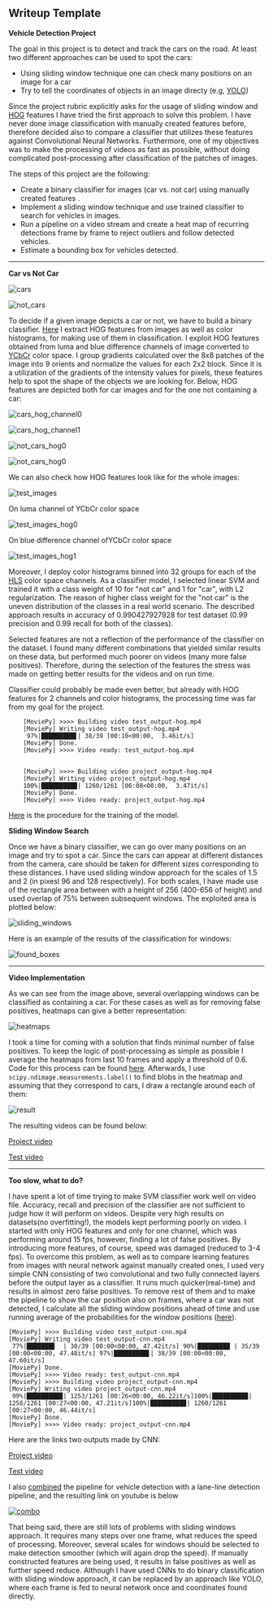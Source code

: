 **Writeup Template**
---

**Vehicle Detection Project**

The goal in this project is to detect and track the cars on the road. At least two different approaches can be used 
to spot the cars:
 * Using sliding window technique one can check many positions on an image for a car
 * Try to tell the coordinates of objects in an image directy (e.g, [YOLO](https://arxiv.org/abs/1506.02640))

Since the project rubric explicitly asks for the usage of sliding window and [HOG](https://en.wikipedia.org/wiki/Histogram_of_oriented_gradients) features 
I have tried the first approach to solve this problem. I have never done image classification with manually created features before, therefore decided also to compare a classifier that utilizes
these features against Convolutional Neural Networks. Furthermore, one of my objectives was to make the processing of videos
as fast as possible, without doing complicated post-processing after classification of the patches of images. 

The steps of this project are the following:

* Create a binary classifier for images (car vs. not car) using manually created features .
* Implement a sliding window technique and use trained classifier to search for vehicles in images.
* Run a pipeline on a video stream and create a heat map of recurring detections frame by frame to reject outliers and follow detected vehicles.
* Estimate a bounding box for vehicles detected.

[//]: # (Image References)
[cars]: ./output_images/car.png
[not_cars]: ./output_images/not_car.png
[cars_hog_channel0]: ./output_images/car:channel0.png
[cars_hog_channel1]: ./output_images/car:channel1.png
[not_cars_hog0]: ./output_images/not_car_hog:channel0.png
[not_cars_hog1]: ./output_images/not_car_hog:channel1.png
[test_images]: ./output_images/test_images.png
[test_images_hog0]: ./output_images/test_images:channel0.png
[test_images_hog1]: ./output_images/test_images:channel1.png
[sliding_windows]: /output_images/sliding_windows.png
[found_boxes]: /output_images/found_boxes.png
[heatmaps]: /output_images/heatmaps.png
[result]: /output_images/result.png

[video1]: ./project_output-hog.mp4
[video2]: /test_output-hog.mp4

---

**Car vs Not Car**

![cars]

![not_cars]

To decide if a given image depicts a car or not, we have to build a binary classifier. 
[Here](https://github.com/turangojayev/CarND-Vehicle-Detection/blob/e424f77f41c3d056683b1e77fc6a7f1978864a65/training.py#L67) I extract
HOG features from images as well as color histograms, for making use of them in classification. I exploit HOG features obtained 
from luma and blue difference channels of image converted to [YCbCr](https://en.wikipedia.org/wiki/YCbCr) color space. 
I group gradients calculated over the 8x8 patches of the image into 9 orients and normalize the values for each 2x2 block. 
Since it is a utilization of the gradients of the intensity values for pixels, these features help to spot the shape of the objects
we are looking for. Below, HOG features are depicted both for car images and for the one not containing a car:

![cars_hog_channel0]

![cars_hog_channel1]

![not_cars_hog0]

![not_cars_hog0]

We can also check how HOG features look like for the whole images:

![test_images]

On luma channel of YCbCr color space

![test_images_hog0]

On blue difference channel ofYCbCr color space

![test_images_hog1]

Moreover, I deploy color histograms binned into 32 groups for each of the [HLS](https://en.wikipedia.org/wiki/HSL_and_HSV) color space channels.
As a classifier model, I selected linear SVM and trained it with a class weight of 10 for "not car" and 1 for "car", with L2 regularization. 
The reason of higher class weight for the "not car" is the uneven distribution of the classes in a real world scenario. The described approach 
 results in accuracy of 0.990427927928 for test dataset (0.99 precision and 0.99 recall for both of the classes). 
 
 Selected features are not a reflection of the performance of the classifier on the dataset. I found many different combinations that yielded
 similar results on these data, but performed much poorer on videos (many more false positives). Therefore, during the selection of the features 
 the stress was made on getting better results for the videos and on run time.
 
 Classifier could probably be made even better, but already with HOG features for 2 channels and color histograms, the processing time was far from my goal for the project.
 
        [MoviePy] >>>> Building video test_output-hog.mp4
        [MoviePy] Writing video test_output-hog.mp4
         97%|█████████▋| 38/39 [00:10<00:00,  3.46it/s]
        [MoviePy] Done.
        [MoviePy] >>>> Video ready: test_output-hog.mp4 
 

        [MoviePy] >>>> Building video project_output-hog.mp4
        [MoviePy] Writing video project_output-hog.mp4
        100%|█████████▉| 1260/1261 [06:08<00:00,  3.47it/s]
        [MoviePy] Done.
        [MoviePy] >>>> Video ready: project_output-hog.mp4 


[Here](https://github.com/turangojayev/CarND-Vehicle-Detection/blob/e424f77f41c3d056683b1e77fc6a7f1978864a65/training.py#L94)
is the procedure for the training of the model.

**Sliding Window Search**

 Once we have a binary classifier, we can go over many positions on an image and try to spot a car. Since the cars can appear at different
 distances from the camera, care should be taken for different sizes corresponding to these distances. I have used sliding window approach for
  the scales of 1.5 and 2 (in pixesl 96 and 128 respectively). For both scales, I have made use of the rectangle area between 
  with a height of 256 (400-656 of height) and used overlap of 75% between subsequent windows. The exploited area is plotted below:
 
![sliding_windows]

Here is an example of the results of the classification for windows:

![found_boxes]

---

**Video Implementation**

As we can see from the image above, several overlapping windows can be classified as containing a car. For these cases as 
well as for removing false positives, heatmaps can give a better representation:

![heatmaps]

I took a time for coming with a solution that finds minimal number of false positives. To keep the logic of post-processing
as simple as possible I average the heatmaps from last 10 frames and apply a threshold of 0.6. Code for this process can be found
[here](https://github.com/turangojayev/CarND-Vehicle-Detection/blob/fa0c3a71dc7010e0cef42bef193adbe9d2f86e80/vehicle_detection.py#L230). Afterwards,
I use `scipy.ndimage.measurements.label()` to find blobs in the heatmap and assuming that they correspond to cars, I draw a
rectangle around each of them:

![result]


The resulting videos can be found below: 

[Project video](https://github.com/turangojayev/CarND-Vehicle-Detection/blob/master/project_output-hog.mp4)

[Test video](https://github.com/turangojayev/CarND-Vehicle-Detection/blob/master/test_output-hog.mp4)

---

**Too slow, what to do?**

I have spent a lot of time trying to make SVM classifier work well on video file. Accuracy, recall and precision of the classifier are not sufficient
to judge how it will perform on videos. Despite very high results on datasets(no overfitting!), the models kept performing poorly on video. I started with only HOG features and only for one channel, which was performing around 15 fps, however, finding a lot of false positives. By introducing more features,
of course, speed was damaged (reduced to 3-4 fps). To overcome this problem, as well as to compare learning features from images with neural network against manually
 created ones, I used very simple CNN consisting of two convolutional and two fully connected layers before the output layer as a classifier.
 It runs much quicker(real-time) and results in almost zero false positives. To remove rest of them and to make the pipeline to
 show the car position also on frames, where a car was not detected, I calculate all the sliding window positions ahead of time and 
 use running average of the probabilities for the window positions ([here](https://github.com/turangojayev/CarND-Vehicle-Detection/blob/ec650d6e3162bd6e8fa0c1c767a060a1e899502f/vehicle_detection.py#L272)).
 
    [MoviePy] >>>> Building video test_output-cnn.mp4
    [MoviePy] Writing video test_output-cnn.mp4
     77%|███████▋  | 30/39 [00:00<00:00, 47.42it/s] 90%|████████▉ | 35/39 [00:00<00:00, 47.48it/s] 97%|█████████▋| 38/39 [00:00<00:00, 47.60it/s]
    [MoviePy] Done.
    [MoviePy] >>>> Video ready: test_output-cnn.mp4 
    [MoviePy] >>>> Building video project_output-cnn.mp4
    [MoviePy] Writing video project_output-cnn.mp4
     99%|█████████▉| 1253/1261 [00:26<00:00, 46.22it/s]100%|█████████▉| 1258/1261 [00:27<00:00, 47.21it/s]100%|█████████▉| 1260/1261 [00:27<00:00, 46.44it/s]
    [MoviePy] Done.
    [MoviePy] >>>> Video ready: project_output-cnn.mp4 

Here are the links two outputs made by CNN:

[Project video](https://github.com/turangojayev/CarND-Vehicle-Detection/blob/master/project_output-cnn.mp4)

[Test video](https://github.com/turangojayev/CarND-Vehicle-Detection/blob/master/test_output-cnn.mp4)

[combo]: ./output_images/hqdefault.jpg
I also [combined](https://github.com/turangojayev/CarND-Vehicle-Detection/blob/master/combo.py) the pipeline for vehicle detection with a lane-line detection pipeline, and the resulting link on youtube is below 

[![combo]](https://www.youtube.com/watch?v=nemEiZ-F5tM&feature=youtu.be)

That being said, there are still lots of problems with sliding windows approach. It requires many steps over one frame,
what reduces the speed of processing. Moreover, several scales for windows should be selected to make detection smoother (which will again drop the speed). If manually constructed features are being used, it results in false positives as well as further speed reduce. Although I have used CNNs to do binary classification with sliding window
 approach, it can be replaced by an approach like YOLO, where each frame is fed to neural network once and coordinates found directly. 